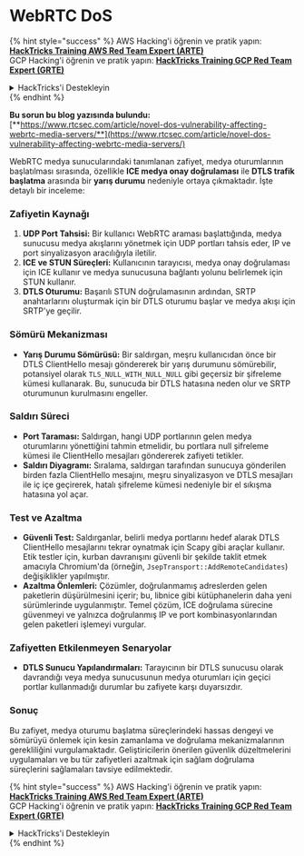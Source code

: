 # WebRTC DoS

{% hint style="success" %}
AWS Hacking'i öğrenin ve pratik yapın:<img src="../../.gitbook/assets/arte.png" alt="" data-size="line">[**HackTricks Training AWS Red Team Expert (ARTE)**](https://training.hacktricks.xyz/courses/arte)<img src="../../.gitbook/assets/arte.png" alt="" data-size="line">\
GCP Hacking'i öğrenin ve pratik yapın: <img src="../../.gitbook/assets/grte.png" alt="" data-size="line">[**HackTricks Training GCP Red Team Expert (GRTE)**<img src="../../.gitbook/assets/grte.png" alt="" data-size="line">](https://training.hacktricks.xyz/courses/grte)

<details>

<summary>HackTricks'i Destekleyin</summary>

* [**abonelik planlarını**](https://github.com/sponsors/carlospolop) kontrol edin!
* **💬 [**Discord grubuna**](https://discord.gg/hRep4RUj7f) veya [**telegram grubuna**](https://t.me/peass) katılın ya da **Twitter'da** 🐦 [**@hacktricks\_live**](https://twitter.com/hacktricks\_live)** bizi takip edin.**
* **Hacking ipuçlarını paylaşmak için** [**HackTricks**](https://github.com/carlospolop/hacktricks) ve [**HackTricks Cloud**](https://github.com/carlospolop/hacktricks-cloud) github reposuna PR gönderin.

</details>
{% endhint %}

**Bu sorun bu blog yazısında bulundu:** [**https://www.rtcsec.com/article/novel-dos-vulnerability-affecting-webrtc-media-servers/**](https://www.rtcsec.com/article/novel-dos-vulnerability-affecting-webrtc-media-servers/)

WebRTC medya sunucularındaki tanımlanan zafiyet, medya oturumlarının başlatılması sırasında, özellikle **ICE medya onay doğrulaması** ile **DTLS trafik başlatma** arasında bir **yarış durumu** nedeniyle ortaya çıkmaktadır. İşte detaylı bir inceleme:

### Zafiyetin Kaynağı

1. **UDP Port Tahsisi:** Bir kullanıcı WebRTC araması başlattığında, medya sunucusu medya akışlarını yönetmek için UDP portları tahsis eder, IP ve port sinyalizasyon aracılığıyla iletilir.
2. **ICE ve STUN Süreçleri:** Kullanıcının tarayıcısı, medya onay doğrulaması için ICE kullanır ve medya sunucusuna bağlantı yolunu belirlemek için STUN kullanır.
3. **DTLS Oturumu:** Başarılı STUN doğrulamasının ardından, SRTP anahtarlarını oluşturmak için bir DTLS oturumu başlar ve medya akışı için SRTP'ye geçilir.

### Sömürü Mekanizması

* **Yarış Durumu Sömürüsü:** Bir saldırgan, meşru kullanıcıdan önce bir DTLS ClientHello mesajı göndererek bir yarış durumunu sömürebilir, potansiyel olarak `TLS_NULL_WITH_NULL_NULL` gibi geçersiz bir şifreleme kümesi kullanarak. Bu, sunucuda bir DTLS hatasına neden olur ve SRTP oturumunun kurulmasını engeller.

### Saldırı Süreci

* **Port Taraması:** Saldırgan, hangi UDP portlarının gelen medya oturumlarını yönettiğini tahmin etmelidir, bu portlara null şifreleme kümesi ile ClientHello mesajları göndererek zafiyeti tetikler.
* **Saldırı Diyagramı:** Sıralama, saldırgan tarafından sunucuya gönderilen birden fazla ClientHello mesajını, meşru sinyalizasyon ve DTLS mesajları ile iç içe geçirerek, hatalı şifreleme kümesi nedeniyle bir el sıkışma hatasına yol açar.

### Test ve Azaltma

* **Güvenli Test:** Saldırganlar, belirli medya portlarını hedef alarak DTLS ClientHello mesajlarını tekrar oynatmak için Scapy gibi araçlar kullanır. Etik testler için, kurban davranışını güvenli bir şekilde taklit etmek amacıyla Chromium'da (örneğin, `JsepTransport::AddRemoteCandidates`) değişiklikler yapılmıştır.
* **Azaltma Önlemleri:** Çözümler, doğrulanmamış adreslerden gelen paketlerin düşürülmesini içerir; bu, libnice gibi kütüphanelerin daha yeni sürümlerinde uygulanmıştır. Temel çözüm, ICE doğrulama sürecine güvenmeyi ve yalnızca doğrulanmış IP ve port kombinasyonlarından gelen paketleri işlemeyi vurgular.

### Zafiyetten Etkilenmeyen Senaryolar

* **DTLS Sunucu Yapılandırmaları:** Tarayıcının bir DTLS sunucusu olarak davrandığı veya medya sunucusunun medya oturumları için geçici portlar kullanmadığı durumlar bu zafiyete karşı duyarsızdır.

### Sonuç

Bu zafiyet, medya oturumu başlatma süreçlerindeki hassas dengeyi ve sömürüyü önlemek için kesin zamanlama ve doğrulama mekanizmalarının gerekliliğini vurgulamaktadır. Geliştiricilerin önerilen güvenlik düzeltmelerini uygulamaları ve bu tür zafiyetleri azaltmak için sağlam doğrulama süreçlerini sağlamaları tavsiye edilmektedir.

{% hint style="success" %}
AWS Hacking'i öğrenin ve pratik yapın:<img src="../../.gitbook/assets/arte.png" alt="" data-size="line">[**HackTricks Training AWS Red Team Expert (ARTE)**](https://training.hacktricks.xyz/courses/arte)<img src="../../.gitbook/assets/arte.png" alt="" data-size="line">\
GCP Hacking'i öğrenin ve pratik yapın: <img src="../../.gitbook/assets/grte.png" alt="" data-size="line">[**HackTricks Training GCP Red Team Expert (GRTE)**<img src="../../.gitbook/assets/grte.png" alt="" data-size="line">](https://training.hacktricks.xyz/courses/grte)

<details>

<summary>HackTricks'i Destekleyin</summary>

* [**abonelik planlarını**](https://github.com/sponsors/carlospolop) kontrol edin!
* **💬 [**Discord grubuna**](https://discord.gg/hRep4RUj7f) veya [**telegram grubuna**](https://t.me/peass) katılın ya da **Twitter'da** 🐦 [**@hacktricks\_live**](https://twitter.com/hacktricks\_live)** bizi takip edin.**
* **Hacking ipuçlarını paylaşmak için** [**HackTricks**](https://github.com/carlospolop/hacktricks) ve [**HackTricks Cloud**](https://github.com/carlospolop/hacktricks-cloud) github reposuna PR gönderin.

</details>
{% endhint %}
